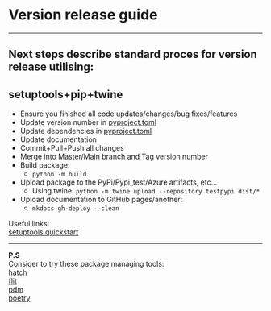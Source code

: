 
# Version release guide  

---
## Next steps describe standard proces for version release utilising:  

## setuptools+pip+twine  

* Ensure you finished all code updates/changes/bug fixes/features
* Update version number in [pyproject.toml](../../pyproject.toml)
* Update dependencies in [pyproject.toml](../../pyproject.toml)
* Update documentation
* Commit+Pull+Push all changes
* Merge into Master/Main branch and Tag version number
* Build package:
    * `python -m build`
* Upload package to the PyPi/Pypi_test/Azure artifacts, etc...
    * Using twine: `python -m twine upload --repository testpypi dist/*`
* Upload documentation to GitHub pages/another:  
    * `mkdocs gh-deploy --clean`

Useful links:  
[setuptools quickstart](https://setuptools.pypa.io/en/latest/userguide/quickstart.html)

---
**P.S**  
Consider to try these package managing tools:  
[hatch](https://hatch.pypa.io/latest/version/)  
[flit](https://flit.pypa.io/en/latest/)  
[pdm](https://pdm-project.org/latest/)  
[poetry](https://python-poetry.org/)  
